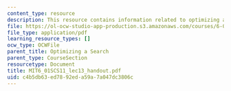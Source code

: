 ```yaml
---
content_type: resource
description: This resource contains information related to optimizing a search.
file: https://ol-ocw-studio-app-production.s3.amazonaws.com/courses/6-01sc-introduction-to-electrical-engineering-and-computer-science-i-spring-2011/c4b5db63ed7892eda59a7a047dc3806c_MIT6_01SCS11_lec13_handout.pdf
file_type: application/pdf
learning_resource_types: []
ocw_type: OCWFile
parent_title: Optimizing a Search
parent_type: CourseSection
resourcetype: Document
title: MIT6_01SCS11_lec13_handout.pdf
uid: c4b5db63-ed78-92ed-a59a-7a047dc3806c
---
```

